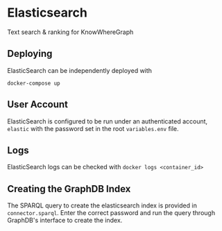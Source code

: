 # Elasticsearch

Text search & ranking for KnowWhereGraph

## Deploying

ElasticSearch can be independently deployed with

`docker-compose up`

## User Account

ElasticSearch is configured to be run under an authenticated account, `elastic` with the password set in the root `variables.env` file.

## Logs

ElasticSearch logs can be checked with `docker logs <container_id>`

## Creating the GraphDB Index

The SPARQL query to create the elasticsearch index is provided in `connector.sparql`. Enter the correct password and run the query through GraphDB's interface to create the index.
